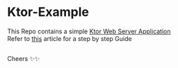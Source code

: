 # Ktor-Example
This Repo contains a simple [Ktor Web Server Application](https://ktor.io/)
<br/>
Refer to [this](http://astrocoder.me/kotlin-ktor) article for a step by step Guide 

##
Cheers ✨✨
